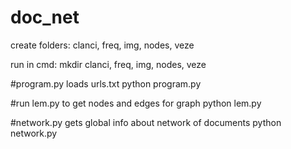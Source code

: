 # doc_net
create folders: clanci, freq, img, nodes, veze

run in cmd:
mkdir clanci, freq, img, nodes, veze

#program.py loads urls.txt
python program.py

#run lem.py to get nodes and edges for graph
python lem.py

#network.py gets global info about network of documents 
python network.py
